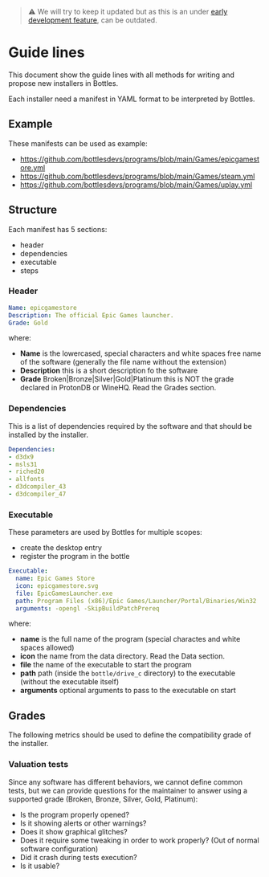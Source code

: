 > ⚠️ We will try to keep it updated but as this is an under [early development feature](https://usebottles.com/blog/release-2021.7.28/#what-are-installers), can be outdated.

# Guide lines
This document show the guide lines with all methods for writing and propose new installers in Bottles.

Each installer need a manifest in YAML format to be interpreted by Bottles.

## Example
These manifests can be used as example:
- https://github.com/bottlesdevs/programs/blob/main/Games/epicgamestore.yml
- https://github.com/bottlesdevs/programs/blob/main/Games/steam.yml
- https://github.com/bottlesdevs/programs/blob/main/Games/uplay.yml

## Structure
Each manifest has 5 sections:
- header
- dependencies
- executable
- steps

### Header
```yaml
Name: epicgamestore
Description: The official Epic Games launcher.
Grade: Gold
```

where:
- **Name** is the lowercased, special characters and white spaces free name of the software (generally the file name without the extension)
- **Description** this is a short description fo the software
- **Grade** Broken|Bronze|Silver|Gold|Platinum this is NOT the grade declared in ProtonDB or WineHQ. Read the Grades section.

### Dependencies
This is a list of dependencies required by the software and that should be installed by the installer.

```yaml
Dependencies:
- d3dx9
- msls31
- riched20
- allfonts
- d3dcompiler_43
- d3dcompiler_47
```

### Executable
These parameters are used by Bottles for multiple scopes:
- create the desktop entry
- register the program in the bottle

```yaml
Executable:
  name: Epic Games Store
  icon: epicgamestore.svg
  file: EpicGamesLauncher.exe
  path: Program Files (x86)/Epic Games/Launcher/Portal/Binaries/Win32
  arguments: -opengl -SkipBuildPatchPrereq
```

where:
- **name** is the full name of the program (special charactes and white spaces allowed)
- **icon** the name from the data directory. Read the Data section.
- **file** the name of the executable to start the program
- **path** path (inside the `bottle/drive_c` directory) to the executable (without the executable itself)
- **arguments** optional arguments to pass to the executable on start

## Grades
The following metrics should be used to define the compatibility grade of the installer.

### Valuation tests
Since any software has different behaviors, we cannot define common tests, but we can provide questions for the maintainer to answer using a supported grade (Broken, Bronze, Silver, Gold, Platinum):
- Is the program properly opened?
- Is it showing alerts or other warnings?
- Does it show graphical glitches?
- Does it require some tweaking in order to work properly? (Out of normal software configuration)
- Did it crash during tests execution?
- Is it usable?


